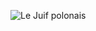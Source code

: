 ![Le Juif polonais](https://upload.wikimedia.org/wikipedia/commons/thumb/e/e1/Fire_dartfish_%28Nemateleotris_magnifica%29_%2843372442502%29.jpg/400px-Fire_dartfish_%28Nemateleotris_magnifica%29_%2843372442502%29.jpg)